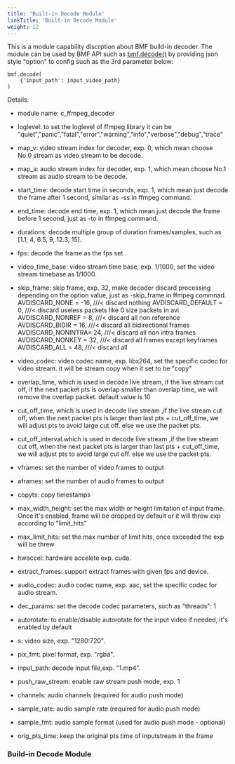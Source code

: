 ```yaml
---
title: 'Built-in Decode Module'
linkTitle: 'Built-in Decode Module'
weight: 12
---
```

[//]: <> (REF_MD: group__DecM.html)


This is a module capability discrption about BMF build-in decoder. The module can be used by BMF API such as  [bmf.decode()](http://localhost:1313/docs/bmf/api/api_in_python/transcode_functions/#decode)  by providing json style "option" to config such as the 3rd parameter below:


```
bmf.decode(
    {'input_path': input_video_path}
)

```
Details:

 - module name: c_ffmpeg_decoder

 - loglevel: to set the loglevel of ffmpeg library it can be "quiet","panic","fatal","error","warning","info","verbose","debug","trace"

 - map_v: video stream index for decoder, exp. 0, which mean choose No.0 stream as video stream to be decode.

 - map_a: audio stream index for decoder, exp. 1, which mean choose No.1 stream as audio stream to be decode.

 - start_time: decode start time in seconds, exp. 1, which mean just decode the frame after 1 second, similar as -ss in ffmpeg command.

 - end_time: decode end time, exp. 1, which mean just decode the frame before 1 second, just as -to in ffmpeg command.

 - durations: decode multiple group of duration frames/samples, such as [1.1, 4, 6.5, 9, 12.3, 15].

 - fps: decode the frame as the fps set .

 - video_time_base: video stream time base, exp. 1/1000, set the video stream timebase as 1/1000.

 - skip_frame: skip frame, exp. 32, make decoder discard processing depending on the option value, just as -skip_frame in ffmpeg commnad. AVDISCARD_NONE = -16, ///< discard nothing AVDISCARD_DEFAULT = 0, ///< discard useless packets like 0 size packets in avi AVDISCARD_NONREF = 8, ///< discard all non reference AVDISCARD_BIDIR = 16, ///< discard all bidirectional frames AVDISCARD_NONINTRA= 24, ///< discard all non intra frames AVDISCARD_NONKEY = 32, ///< discard all frames except keyframes AVDISCARD_ALL = 48, ///< discard all

 - video_codec: video codec name, exp. libx264, set the specific codec for video stream. it will be stream copy when it set to be "copy"

 - overlap_time, which is used in decode live stream, if the live stream cut off, if the next packet pts is overlap smaller than overlap time, we will remove the overlap packet. default value is 10

 - cut_off_time, which is used in decode live stream ,if the live stream cut off, when the next packet pts is larger than last pts + cut_off_time, we will adjust pts to avoid large cut off. else we use the packet pts.

 - cut_off_interval.which is used in decode live stream ,if the live stream cut off, when the next packet pts is larger than last pts + cut_off_time, we will adjust pts to avoid large cut off. else we use the packet pts.

 - vframes: set the number of video frames to output

 - aframes: set the number of audio frames to output

 - copyts: copy timestamps

 - max_width_height: set the max width or height limitation of input frame. Once it's enabled, frame will be dropped by default or it will throw exp according to "limit_hits"

 - max_limit_hits: set the max number of limit hits, once exceeded the exp will be threw

 - hwaccel: hardware accelete exp. cuda.
 - extract_frames: support extract frames with given fps and device.

 - audio_codec: audio codec name, exp. aac, set the specific codec for audio stream.

 - dec_params: set the decode codec parameters, such as "threads": 1

 - autorotate: to enable/disable autorotate for the input video if needed, it's enabled by default

 - s: video size, exp. "1280:720".

 - pix_fmt: pixel format, exp. "rgba".

 - input_path: decode input file,exp. "1.mp4".

 - push_raw_stream: enable raw stream push mode, exp. 1

 - channels: audio channels (required for audio push mode)

 - sample_rate: audio sample rate (required for audio push mode)

 - sample_fmt: audio sample format (used for audio push mode - optional)

 - orig_pts_time: keep the original pts time of inputstream in the frame


### Build-in Decode Module

